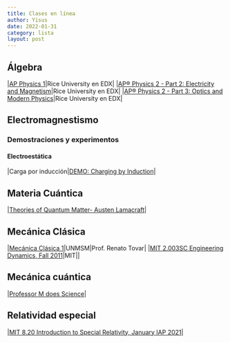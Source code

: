 ```yaml
---
title: Clases en línea
author: Yisus
date: 2022-01-31
category: lista
layout: post
---
```


## Álgebra

|[AP Physics 1](https://www.edx.org/course/ap-physics-1-ricex-advphy1x#!)|Rice University en EDX|
|[AP® Physics 2 - Part 2: Electricity and Magnetism](https://www.edx.org/course/apr-physics-2-part-2-electricity-ricex-advphy2-2x-0)|Rice University en EDX|
|[AP® Physics 2 - Part 3: Optics and Modern Physics](https://www.edx.org/course/apr-physics-2-part-3-optics-modern-ricex-advphy2-3x-0)|Rice University en EDX|

## Electromagnestismo
### Demostraciones y experimentos
#### Electroestática

|Carga por inducción|[DEMO: Charging by Induction](https://www.youtube.com/watch?v=N-Wofq4Jz2M)|

## Materia Cuántica

|[Theories of Quantum Matter- Austen Lamacraft](https://austen.uk/courses/tqm/)|

## Mecánica Clásica

|[Mecánica Clásica 1](https://youtube.com/playlist?list=PLK_B1a9wXn7cGxUYiYntVakSMAx6VwhDH)|UNMSM|Prof. Renato Tovar|
|[MIT 2.003SC Engineering Dynamics, Fall 2011](https://youtube.com/playlist?list=PLUl4u3cNGP62esZEwffjMAsEMW_YArxYC)|MIT||

## Mecánica cuántica

|[Professor M does Science](https://www.youtube.com/c/ProfessorMdoesScience/featured)|

## Relatividad especial

|[MIT 8.20 Introduction to Special Relativity, January IAP 2021](https://youtube.com/playlist?list=PLUl4u3cNGP61Zc3rR6wVM0kpsiyIq0fk8)|
